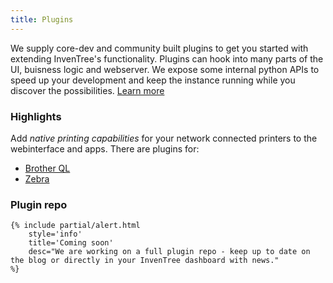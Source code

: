 ```yaml
---
title: Plugins
---
```

We supply core-dev and community built plugins to get you started with extending InvenTree's functionality. Plugins can hook into many parts of the UI, buisness logic and webserver.
We expose some internal python APIs to speed up your development and keep the instance running while you discover the possibilities. [Learn more](https://inventree.readthedocs.io/en/latest/extend/plugins/)

### Highlights

Add *native printing capabilities* for your network connected printers to the webinterface and apps. There are plugins for:
- [Brother QL](https://pypi.org/project/inventree-brother-plugin/)
- [Zebra](https://github.com/SergeoLacruz/inventree-zebra-plugin)

### Plugin repo

    {% include partial/alert.html
        style='info'
        title='Coming soon'
        desc="We are working on a full plugin repo - keep up to date on the blog or directly in your InvenTree dashboard with news."
    %}
